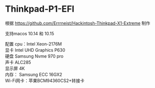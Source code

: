 # Thinkpad-P1-EFI

根据 https://github.com/Errrneist/Hackintosh-Thinkpad-X1-Extreme 制作

支持macos 10.14 和 10.15

配置 cpu：Intel Xeon-2176M  
    显卡 Intel UHD Graphics P630  
    硬盘 Samsung Nvme 970 pro  
    声卡 ALC285  
    显示屏 4K  
    内存： Samsung ECC 16GX2  
    Wi-Fi网卡：苹果BCM94360CS2+转接卡
    
